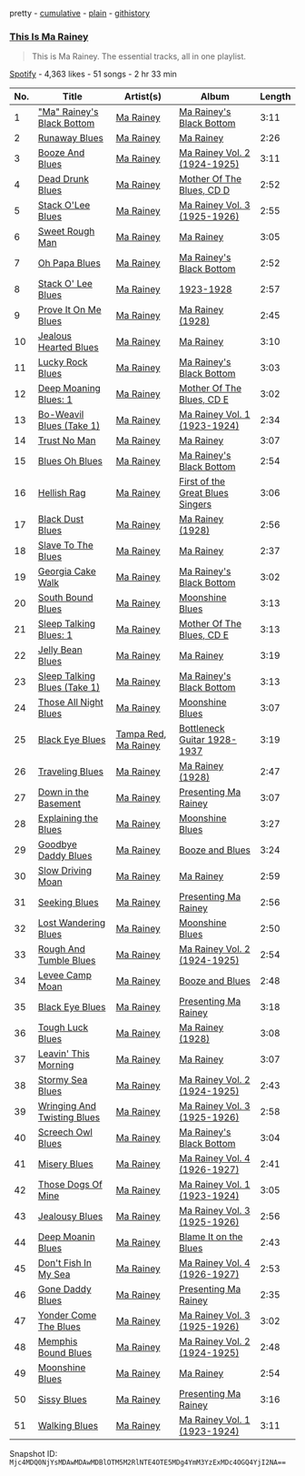 pretty - [cumulative](/playlists/cumulative/37i9dQZF1DZ06evO0RsbvN.md) - [plain](/playlists/plain/37i9dQZF1DZ06evO0RsbvN) - [githistory](https://github.githistory.xyz/mackorone/spotify-playlist-archive/blob/main/playlists/plain/37i9dQZF1DZ06evO0RsbvN)

### [This Is Ma Rainey](https://open.spotify.com/playlist/37i9dQZF1DZ06evO0RsbvN)

> This is Ma Rainey\. The essential tracks, all in one playlist.

[Spotify](https://open.spotify.com/user/spotify) - 4,363 likes - 51 songs - 2 hr 33 min

| No. | Title | Artist(s) | Album | Length |
|---|---|---|---|---|
| 1 | ["Ma" Rainey's Black Bottom](https://open.spotify.com/track/3ftGs8ddu8Y6OiN9ooAPCF) | [Ma Rainey](https://open.spotify.com/artist/1ygXiRxKSfb927vhBH1ruH) | [Ma Rainey's Black Bottom](https://open.spotify.com/album/1uDdHlXh0vzWfgKdp5qtGx) | 3:11 |
| 2 | [Runaway Blues](https://open.spotify.com/track/7KZ6eGK7OuLXUzTVGdc7cL) | [Ma Rainey](https://open.spotify.com/artist/1ygXiRxKSfb927vhBH1ruH) | [Ma Rainey](https://open.spotify.com/album/62spmsoOdWsaM8Q9itsM1j) | 2:26 |
| 3 | [Booze And Blues](https://open.spotify.com/track/1SF9hCpHJ6gZ6FVz1heNA1) | [Ma Rainey](https://open.spotify.com/artist/1ygXiRxKSfb927vhBH1ruH) | [Ma Rainey Vol\. 2 \(1924\-1925\)](https://open.spotify.com/album/6ihXas6BiJdZ80CnmkKB66) | 3:11 |
| 4 | [Dead Drunk Blues](https://open.spotify.com/track/0Cd4ddM6nSG3Wteu5tj8zg) | [Ma Rainey](https://open.spotify.com/artist/1ygXiRxKSfb927vhBH1ruH) | [Mother Of The Blues, CD D](https://open.spotify.com/album/1XAB9VeZFpioCCx2TqG4rh) | 2:52 |
| 5 | [Stack O'Lee Blues](https://open.spotify.com/track/3AhXSiloqX8hkEmXsSBWAO) | [Ma Rainey](https://open.spotify.com/artist/1ygXiRxKSfb927vhBH1ruH) | [Ma Rainey Vol\. 3 \(1925\-1926\)](https://open.spotify.com/album/4LJpa2SOh2MO6eoZJpA8ht) | 2:55 |
| 6 | [Sweet Rough Man](https://open.spotify.com/track/62EoPZVylvGUYIAIlJj94i) | [Ma Rainey](https://open.spotify.com/artist/1ygXiRxKSfb927vhBH1ruH) | [Ma Rainey](https://open.spotify.com/album/62spmsoOdWsaM8Q9itsM1j) | 3:05 |
| 7 | [Oh Papa Blues](https://open.spotify.com/track/3BniBNNfETcFIBLP9G2uOu) | [Ma Rainey](https://open.spotify.com/artist/1ygXiRxKSfb927vhBH1ruH) | [Ma Rainey's Black Bottom](https://open.spotify.com/album/661JpV4HLgxk1McL8qMc43) | 2:52 |
| 8 | [Stack O' Lee Blues](https://open.spotify.com/track/0BjMBdn02dt8BysajdzhJ9) | [Ma Rainey](https://open.spotify.com/artist/1ygXiRxKSfb927vhBH1ruH) | [1923\-1928](https://open.spotify.com/album/56TbeHHXaH1pryBL06lOZC) | 2:57 |
| 9 | [Prove It On Me Blues](https://open.spotify.com/track/3czcSX2L2FmQZX7dQTiEt5) | [Ma Rainey](https://open.spotify.com/artist/1ygXiRxKSfb927vhBH1ruH) | [Ma Rainey \(1928\)](https://open.spotify.com/album/3AoDzrx5ta41lXlEY8nZg2) | 2:45 |
| 10 | [Jealous Hearted Blues](https://open.spotify.com/track/29rFcZbCR4mKJ9dOlVgKTz) | [Ma Rainey](https://open.spotify.com/artist/1ygXiRxKSfb927vhBH1ruH) | [Ma Rainey](https://open.spotify.com/album/62spmsoOdWsaM8Q9itsM1j) | 3:10 |
| 11 | [Lucky Rock Blues](https://open.spotify.com/track/0srv5XF4cTSg7b2Dq8g9RC) | [Ma Rainey](https://open.spotify.com/artist/1ygXiRxKSfb927vhBH1ruH) | [Ma Rainey's Black Bottom](https://open.spotify.com/album/661JpV4HLgxk1McL8qMc43) | 3:03 |
| 12 | [Deep Moaning Blues: 1](https://open.spotify.com/track/71880lDX9ffJjkZp4n0bTb) | [Ma Rainey](https://open.spotify.com/artist/1ygXiRxKSfb927vhBH1ruH) | [Mother Of The Blues, CD E](https://open.spotify.com/album/78tNbKD0U0z7jyxPdu82in) | 3:02 |
| 13 | [Bo\-Weavil Blues \(Take 1\)](https://open.spotify.com/track/0RAum262SZU1uF8JCye28r) | [Ma Rainey](https://open.spotify.com/artist/1ygXiRxKSfb927vhBH1ruH) | [Ma Rainey Vol\. 1 \(1923\-1924\)](https://open.spotify.com/album/6KmOoYEw6g6qmgdb67eI2D) | 2:34 |
| 14 | [Trust No Man](https://open.spotify.com/track/3PAulJT2bsBGknIQ9BvYCU) | [Ma Rainey](https://open.spotify.com/artist/1ygXiRxKSfb927vhBH1ruH) | [Ma Rainey](https://open.spotify.com/album/62spmsoOdWsaM8Q9itsM1j) | 3:07 |
| 15 | [Blues Oh Blues](https://open.spotify.com/track/26CMF4Yl1hARVol5NQaSPb) | [Ma Rainey](https://open.spotify.com/artist/1ygXiRxKSfb927vhBH1ruH) | [Ma Rainey's Black Bottom](https://open.spotify.com/album/661JpV4HLgxk1McL8qMc43) | 2:54 |
| 16 | [Hellish Rag](https://open.spotify.com/track/4fZa6B2pbUvMq3HvhBwB4t) | [Ma Rainey](https://open.spotify.com/artist/1ygXiRxKSfb927vhBH1ruH) | [First of the Great Blues Singers](https://open.spotify.com/album/6p93mgCaYnQyTKTT7txgJJ) | 3:06 |
| 17 | [Black Dust Blues](https://open.spotify.com/track/4697gPC8VJTaLrBxNmfgXf) | [Ma Rainey](https://open.spotify.com/artist/1ygXiRxKSfb927vhBH1ruH) | [Ma Rainey \(1928\)](https://open.spotify.com/album/3AoDzrx5ta41lXlEY8nZg2) | 2:56 |
| 18 | [Slave To The Blues](https://open.spotify.com/track/0tGs8feVlnuw2HiEITqVZI) | [Ma Rainey](https://open.spotify.com/artist/1ygXiRxKSfb927vhBH1ruH) | [Ma Rainey](https://open.spotify.com/album/62spmsoOdWsaM8Q9itsM1j) | 2:37 |
| 19 | [Georgia Cake Walk](https://open.spotify.com/track/21KNYnyvwRPR9olc34a1vp) | [Ma Rainey](https://open.spotify.com/artist/1ygXiRxKSfb927vhBH1ruH) | [Ma Rainey's Black Bottom](https://open.spotify.com/album/661JpV4HLgxk1McL8qMc43) | 3:02 |
| 20 | [South Bound Blues](https://open.spotify.com/track/2tQE6qOe4g80GxmlD6J4Vj) | [Ma Rainey](https://open.spotify.com/artist/1ygXiRxKSfb927vhBH1ruH) | [Moonshine Blues](https://open.spotify.com/album/1CeuJJb99wlONrv0GcHiGy) | 3:13 |
| 21 | [Sleep Talking Blues: 1](https://open.spotify.com/track/3m0sFNMdJEFUsbBWZc0lex) | [Ma Rainey](https://open.spotify.com/artist/1ygXiRxKSfb927vhBH1ruH) | [Mother Of The Blues, CD E](https://open.spotify.com/album/78tNbKD0U0z7jyxPdu82in) | 3:13 |
| 22 | [Jelly Bean Blues](https://open.spotify.com/track/4VvNDjcJTSA4PxeCE7DIlf) | [Ma Rainey](https://open.spotify.com/artist/1ygXiRxKSfb927vhBH1ruH) | [Ma Rainey](https://open.spotify.com/album/62spmsoOdWsaM8Q9itsM1j) | 3:19 |
| 23 | [Sleep Talking Blues \(Take 1\)](https://open.spotify.com/track/7GNYi4PQU0MW6DFO28vTe2) | [Ma Rainey](https://open.spotify.com/artist/1ygXiRxKSfb927vhBH1ruH) | [Ma Rainey's Black Bottom](https://open.spotify.com/album/661JpV4HLgxk1McL8qMc43) | 3:13 |
| 24 | [Those All Night Blues](https://open.spotify.com/track/3NWcy10odYa4dR9k1bZt8D) | [Ma Rainey](https://open.spotify.com/artist/1ygXiRxKSfb927vhBH1ruH) | [Moonshine Blues](https://open.spotify.com/album/1CeuJJb99wlONrv0GcHiGy) | 3:07 |
| 25 | [Black Eye Blues](https://open.spotify.com/track/1YbXhu4T3yJ7hHgbFd5ca1) | [Tampa Red](https://open.spotify.com/artist/0XFbUk3QnKwp0vl9sIQtIg), [Ma Rainey](https://open.spotify.com/artist/1ygXiRxKSfb927vhBH1ruH) | [Bottleneck Guitar 1928\-1937](https://open.spotify.com/album/71AZKu3qlgdA5N1hKqhkkd) | 3:19 |
| 26 | [Traveling Blues](https://open.spotify.com/track/4Pcxzk9sLRQ6gAd6RuTV3t) | [Ma Rainey](https://open.spotify.com/artist/1ygXiRxKSfb927vhBH1ruH) | [Ma Rainey \(1928\)](https://open.spotify.com/album/3AoDzrx5ta41lXlEY8nZg2) | 2:47 |
| 27 | [Down in the Basement](https://open.spotify.com/track/1fnnmgNR09YaKImEB6GVT5) | [Ma Rainey](https://open.spotify.com/artist/1ygXiRxKSfb927vhBH1ruH) | [Presenting Ma Rainey](https://open.spotify.com/album/6gT3PeOxGiMBGcfMC55h8y) | 3:07 |
| 28 | [Explaining the Blues](https://open.spotify.com/track/7il4L95CZqh0bzb2a9630n) | [Ma Rainey](https://open.spotify.com/artist/1ygXiRxKSfb927vhBH1ruH) | [Moonshine Blues](https://open.spotify.com/album/1CeuJJb99wlONrv0GcHiGy) | 3:27 |
| 29 | [Goodbye Daddy Blues](https://open.spotify.com/track/7F7MhNEg2YRFt369eML7Uu) | [Ma Rainey](https://open.spotify.com/artist/1ygXiRxKSfb927vhBH1ruH) | [Booze and Blues](https://open.spotify.com/album/0QBW52anY4yPNHKvTAjUsQ) | 3:24 |
| 30 | [Slow Driving Moan](https://open.spotify.com/track/5wzTmistw3k9xKzEnCgeyv) | [Ma Rainey](https://open.spotify.com/artist/1ygXiRxKSfb927vhBH1ruH) | [Ma Rainey](https://open.spotify.com/album/1AAdNiv2uXmr9S7kAay7n9) | 2:59 |
| 31 | [Seeking Blues](https://open.spotify.com/track/1th7qfd7DUmwMIR10ucMRV) | [Ma Rainey](https://open.spotify.com/artist/1ygXiRxKSfb927vhBH1ruH) | [Presenting Ma Rainey](https://open.spotify.com/album/6gT3PeOxGiMBGcfMC55h8y) | 2:56 |
| 32 | [Lost Wandering Blues](https://open.spotify.com/track/2JAyncenX1OXpHa7Ij6Zd4) | [Ma Rainey](https://open.spotify.com/artist/1ygXiRxKSfb927vhBH1ruH) | [Moonshine Blues](https://open.spotify.com/album/1CeuJJb99wlONrv0GcHiGy) | 2:50 |
| 33 | [Rough And Tumble Blues](https://open.spotify.com/track/4y7Z2MwXJs65yXFXUjuLp9) | [Ma Rainey](https://open.spotify.com/artist/1ygXiRxKSfb927vhBH1ruH) | [Ma Rainey Vol\. 2 \(1924\-1925\)](https://open.spotify.com/album/6ihXas6BiJdZ80CnmkKB66) | 2:54 |
| 34 | [Levee Camp Moan](https://open.spotify.com/track/1UTphFJdgJ6xrKCUcRulDC) | [Ma Rainey](https://open.spotify.com/artist/1ygXiRxKSfb927vhBH1ruH) | [Booze and Blues](https://open.spotify.com/album/0QBW52anY4yPNHKvTAjUsQ) | 2:48 |
| 35 | [Black Eye Blues](https://open.spotify.com/track/0pyIUitbPJ0Yau1DSlMZYc) | [Ma Rainey](https://open.spotify.com/artist/1ygXiRxKSfb927vhBH1ruH) | [Presenting Ma Rainey](https://open.spotify.com/album/6gT3PeOxGiMBGcfMC55h8y) | 3:18 |
| 36 | [Tough Luck Blues](https://open.spotify.com/track/3aJkuDXd1zwqhzaj9mxkFM) | [Ma Rainey](https://open.spotify.com/artist/1ygXiRxKSfb927vhBH1ruH) | [Ma Rainey \(1928\)](https://open.spotify.com/album/3AoDzrx5ta41lXlEY8nZg2) | 3:08 |
| 37 | [Leavin' This Morning](https://open.spotify.com/track/0EW4KSIplt6RVBgjAkZZYr) | [Ma Rainey](https://open.spotify.com/artist/1ygXiRxKSfb927vhBH1ruH) | [Ma Rainey](https://open.spotify.com/album/1AAdNiv2uXmr9S7kAay7n9) | 3:07 |
| 38 | [Stormy Sea Blues](https://open.spotify.com/track/5ruTFfl1a6p0ox63nlRpQW) | [Ma Rainey](https://open.spotify.com/artist/1ygXiRxKSfb927vhBH1ruH) | [Ma Rainey Vol\. 2 \(1924\-1925\)](https://open.spotify.com/album/6ihXas6BiJdZ80CnmkKB66) | 2:43 |
| 39 | [Wringing And Twisting Blues](https://open.spotify.com/track/70ZHyouhC52SVGHuF0ob7b) | [Ma Rainey](https://open.spotify.com/artist/1ygXiRxKSfb927vhBH1ruH) | [Ma Rainey Vol\. 3 \(1925\-1926\)](https://open.spotify.com/album/4LJpa2SOh2MO6eoZJpA8ht) | 2:58 |
| 40 | [Screech Owl Blues](https://open.spotify.com/track/1MfLLVctNFOvVTiz0JO86m) | [Ma Rainey](https://open.spotify.com/artist/1ygXiRxKSfb927vhBH1ruH) | [Ma Rainey's Black Bottom](https://open.spotify.com/album/661JpV4HLgxk1McL8qMc43) | 3:04 |
| 41 | [Misery Blues](https://open.spotify.com/track/6tcfRhVILM8brsQr2dj3qK) | [Ma Rainey](https://open.spotify.com/artist/1ygXiRxKSfb927vhBH1ruH) | [Ma Rainey Vol\. 4 \(1926\-1927\)](https://open.spotify.com/album/4ZbiNXqQa1hWNw0jMQ249q) | 2:41 |
| 42 | [Those Dogs Of Mine](https://open.spotify.com/track/6rmOlRShKuuce0IiMYqXzC) | [Ma Rainey](https://open.spotify.com/artist/1ygXiRxKSfb927vhBH1ruH) | [Ma Rainey Vol\. 1 \(1923\-1924\)](https://open.spotify.com/album/6KmOoYEw6g6qmgdb67eI2D) | 3:05 |
| 43 | [Jealousy Blues](https://open.spotify.com/track/2RGpUtJYQA1kecPbjMLtso) | [Ma Rainey](https://open.spotify.com/artist/1ygXiRxKSfb927vhBH1ruH) | [Ma Rainey Vol\. 3 \(1925\-1926\)](https://open.spotify.com/album/4LJpa2SOh2MO6eoZJpA8ht) | 2:56 |
| 44 | [Deep Moanin Blues](https://open.spotify.com/track/7HFlwmFEzq3vXL6oJGd3xe) | [Ma Rainey](https://open.spotify.com/artist/1ygXiRxKSfb927vhBH1ruH) | [Blame It on the Blues](https://open.spotify.com/album/6JNhU16QKAoGeEeCWvP3md) | 2:43 |
| 45 | [Don't Fish In My Sea](https://open.spotify.com/track/2hyu2pSSqC2AxKPc1k92pR) | [Ma Rainey](https://open.spotify.com/artist/1ygXiRxKSfb927vhBH1ruH) | [Ma Rainey Vol\. 4 \(1926\-1927\)](https://open.spotify.com/album/4ZbiNXqQa1hWNw0jMQ249q) | 2:53 |
| 46 | [Gone Daddy Blues](https://open.spotify.com/track/5nTmbti4tTyuySIH9TyAlS) | [Ma Rainey](https://open.spotify.com/artist/1ygXiRxKSfb927vhBH1ruH) | [Presenting Ma Rainey](https://open.spotify.com/album/6gT3PeOxGiMBGcfMC55h8y) | 2:35 |
| 47 | [Yonder Come The Blues](https://open.spotify.com/track/3yh8U9XVznJKRVGqqabHEf) | [Ma Rainey](https://open.spotify.com/artist/1ygXiRxKSfb927vhBH1ruH) | [Ma Rainey Vol\. 3 \(1925\-1926\)](https://open.spotify.com/album/4LJpa2SOh2MO6eoZJpA8ht) | 3:02 |
| 48 | [Memphis Bound Blues](https://open.spotify.com/track/7LioFKZmoZ4CvdHwgkaHBL) | [Ma Rainey](https://open.spotify.com/artist/1ygXiRxKSfb927vhBH1ruH) | [Ma Rainey Vol\. 2 \(1924\-1925\)](https://open.spotify.com/album/6ihXas6BiJdZ80CnmkKB66) | 2:48 |
| 49 | [Moonshine Blues](https://open.spotify.com/track/04I0CwmlhKD7a6x3pFEDWx) | [Ma Rainey](https://open.spotify.com/artist/1ygXiRxKSfb927vhBH1ruH) | [Ma Rainey](https://open.spotify.com/album/1AAdNiv2uXmr9S7kAay7n9) | 2:54 |
| 50 | [Sissy Blues](https://open.spotify.com/track/3b0V3O7zWEZDSqscSPDT5b) | [Ma Rainey](https://open.spotify.com/artist/1ygXiRxKSfb927vhBH1ruH) | [Presenting Ma Rainey](https://open.spotify.com/album/6gT3PeOxGiMBGcfMC55h8y) | 3:16 |
| 51 | [Walking Blues](https://open.spotify.com/track/5sQKy53SE8Vj1noM9tRa0g) | [Ma Rainey](https://open.spotify.com/artist/1ygXiRxKSfb927vhBH1ruH) | [Ma Rainey Vol\. 1 \(1923\-1924\)](https://open.spotify.com/album/6KmOoYEw6g6qmgdb67eI2D) | 3:11 |

Snapshot ID: `Mjc4MDQ0NjYsMDAwMDAwMDBlOTM5M2RlNTE4OTE5MDg4YmM3YzExMDc4OGQ4YjI2NA==`
